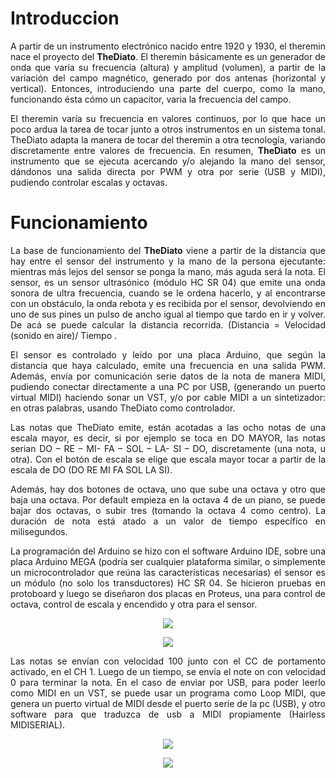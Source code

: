 <h1>Introduccion</h1>
<p align="justify">A partir de un instrumento electrónico nacido entre 1920 y 1930, el theremin nace el proyecto del <b>TheDiato</b>. El theremin básicamente es un generador de onda que varía su frecuencia (altura) y amplitud (volumen), a partir de la variación del campo magnético, generado por dos antenas (horizontal y vertical).  Entonces, introduciendo una parte del cuerpo, como la mano, funcionando ésta cómo un capacitor, varia la frecuencia del campo.</p>
<p align="justify">El theremin varía su frecuencia en valores continuos, por lo que hace un poco ardua la tarea de tocar junto a otros instrumentos en un sistema tonal. 
TheDiato adapta la manera de tocar del theremin a otra tecnología, variando discretamente entre valores de frecuencia.
En resumen, <b>TheDiato</b> es un instrumento que se ejecuta acercando y/o alejando la mano del sensor, dándonos una salida directa por PWM y otra por serie (USB y MIDI), pudiendo controlar escalas y octavas.</p>

<h1>Funcionamiento</h1>
<p align="justify">La base de funcionamiento del <b>TheDiato</b> viene a partir de la distancia que hay entre el sensor del instrumento y la mano de la persona ejecutante: mientras más lejos del sensor se ponga la mano, más aguda será la nota. El sensor, es un sensor ultrasónico (módulo HC SR 04) que emite una onda sonora de ultra frecuencia, cuando se le ordena hacerlo, y al encontrarse con un obstáculo, la onda rebota y es recibida por el sensor, devolviendo en uno de sus pines un pulso de ancho igual al tiempo que tardo en ir y volver. De acá se puede calcular la distancia recorrida. (Distancia = Velocidad (sonido en aire)/ Tiempo .</p>
<p align="justify">El sensor es controlado y leído por una placa Arduino, que según la distancia que haya calculado, emite una frecuencia en una salida PWM. Además, envía por comunicación serie datos de la nota de manera MIDI, pudiendo conectar directamente a una PC por USB, (generando un puerto virtual MIDI) haciendo sonar un VST, y/o por cable MIDI a un sintetizador: en otras palabras, usando TheDiato como controlador.</p>
<p align="justify">Las notas que TheDiato emite, están acotadas a las ocho notas de una escala mayor, es decir, si por ejemplo se toca en DO MAYOR, las notas serian DO – RE – MI- FA – SOL – LA- SI – DO, discretamente (una nota, u otra). Con el botón de escala se elige que escala mayor tocar a partir de la escala de DO (DO RE MI FA SOL LA SI). </p>
<p align="justify">Además, hay dos botones de octava, uno que sube una octava y otro que baja una octava. Por default empieza en la octava 4 de un piano, se puede bajar dos octavas, o subir tres (tomando la octava 4 como centro). La duración de nota está atado a un valor de tiempo específico en milisegundos.</p>

<p align="justify">La programación del Arduino se hizo con el software Arduino IDE, sobre una placa Arduino MEGA (podría ser cualquier plataforma similar, o simplemente un microcontrolador que reúna las características necesarias) el sensor es un módulo (no solo los transductores) HC SR 04. Se hicieron pruebas en protoboard y luego se diseñaron dos placas en Proteus, una para control de octava, control de escala y encendido y otra para el sensor.</p>


<p align="center">
  <img src="https://user-images.githubusercontent.com/67986196/176058811-e3d1c0f9-7bcd-4bc1-9071-00dfa5c37000.png" />
</p>

<p align="center">
  <img src="https://user-images.githubusercontent.com/67986196/176058919-3a1be704-534b-4233-9ed0-dec0694a074e.png" />
</p>


<p align="justify">Las notas se envían con velocidad 100 junto con el CC de portamento activado, en el CH 1. Luego de un tiempo, se envía el note on con velocidad 0 para terminar la nota. En el caso de enviar por USB, para poder leerlo como MIDI en un VST, se puede usar un programa como Loop MIDI, que genera un puerto virtual de MIDI desde el puerto serie de la pc (USB), y otro software para que traduzca de usb a MIDI propiamente (Hairless MIDISERIAL).

<p align="center">
  <img src="https://user-images.githubusercontent.com/67986196/176055479-6f402901-5d23-4410-8249-01750d4417b0.png" />
</p>
<p align="center">
  <img src="https://user-images.githubusercontent.com/67986196/176055379-1111c19e-41c3-4bdd-80a2-d82c6f484108.png" />
</p>


